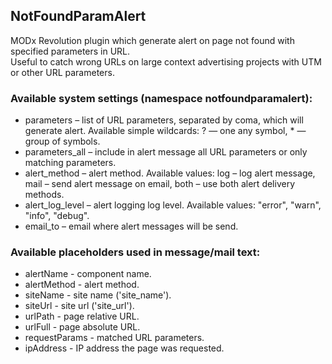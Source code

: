 ## NotFoundParamAlert

MODx Revolution plugin which generate alert on page not found with specified parameters in URL.  
Useful to catch wrong URLs on large context advertising projects with UTM or other URL parameters.

### Available system settings (namespace notfoundparamalert):

* parameters – list of URL parameters, separated by coma, which will generate alert. Available simple wildcards: ? — one any symbol, * — group of symbols.
* parameters_all – include in alert message all URL parameters or only matching parameters.
* alert_method – alert method. Available values: log – log alert message, mail – send alert message on email, both – use both alert delivery methods.
* alert_log_level – alert logging log level. Available values: "error", "warn", "info", "debug".
* email_to – email where alert messages will be send.

### Available placeholders used in message/mail text:

* alertName - component name.
* alertMethod - alert method.
* siteName - site name ('site_name').
* siteUrl - site url ('site_url').
* urlPath - page relative URL.
* urlFull - page absolute URL.
* requestParams - matched URL parameters.
* ipAddress - IP address the page was requested.